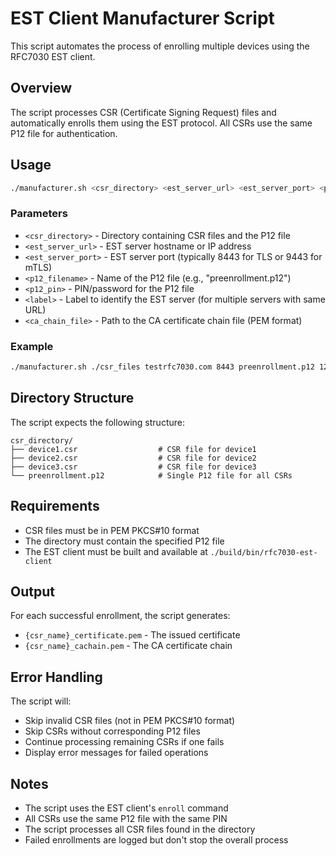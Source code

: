 # EST Client Manufacturer Script

This script automates the process of enrolling multiple devices using the RFC7030 EST client.

## Overview

The script processes CSR (Certificate Signing Request) files and automatically enrolls them using the EST protocol. All CSRs use the same P12 file for authentication.

## Usage

```bash
./manufacturer.sh <csr_directory> <est_server_url> <est_server_port> <p12_filename> <p12_pin> <label> <ca_chain_file>
```

### Parameters

- `<csr_directory>` - Directory containing CSR files and the P12 file
- `<est_server_url>` - EST server hostname or IP address
- `<est_server_port>` - EST server port (typically 8443 for TLS or 9443 for mTLS)
- `<p12_filename>` - Name of the P12 file (e.g., "preenrollment.p12")
- `<p12_pin>` - PIN/password for the P12 file
- `<label>` - Label to identify the EST server (for multiple servers with same URL)
- `<ca_chain_file>` - Path to the CA certificate chain file (PEM format)

### Example

```bash
./manufacturer.sh ./csr_files testrfc7030.com 8443 preenrollment.p12 12345 server1 ca-chain.pem
```

## Directory Structure

The script expects the following structure:

```
csr_directory/
├── device1.csr                  # CSR file for device1
├── device2.csr                  # CSR file for device2
├── device3.csr                  # CSR file for device3
└── preenrollment.p12            # Single P12 file for all CSRs
```

## Requirements

- CSR files must be in PEM PKCS#10 format
- The directory must contain the specified P12 file
- The EST client must be built and available at `./build/bin/rfc7030-est-client`

## Output

For each successful enrollment, the script generates:
- `{csr_name}_certificate.pem` - The issued certificate
- `{csr_name}_cachain.pem` - The CA certificate chain

## Error Handling

The script will:
- Skip invalid CSR files (not in PEM PKCS#10 format)
- Skip CSRs without corresponding P12 files
- Continue processing remaining CSRs if one fails
- Display error messages for failed operations

## Notes

- The script uses the EST client's `enroll` command
- All CSRs use the same P12 file with the same PIN
- The script processes all CSR files found in the directory
- Failed enrollments are logged but don't stop the overall process
